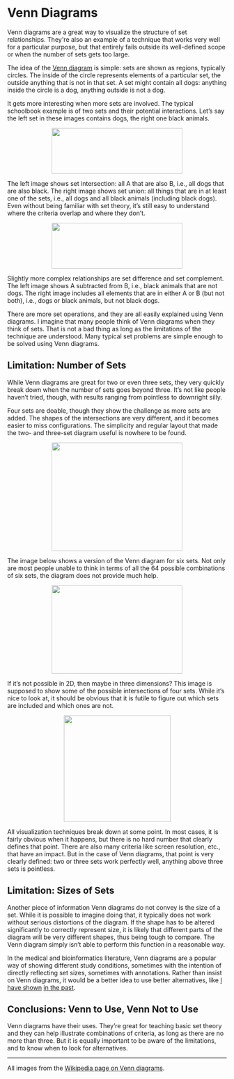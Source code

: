 # Venn Diagrams

<p id="venn_diagrams">Venn diagrams are a great way to visualize the structure of set relationships. They're also an example of a technique that works very well for a particular purpose, but that entirely fails outside its well-defined scope or when the number of sets gets too large.</p>

The idea of the <a href="http://en.wikipedia.org/wiki/Venn_diagram">Venn diagram</a> is simple: sets are shown as regions, typically circles. The inside of the circle represents elements of a particular set, the outside anything that is not in that set. A set might contain all dogs: anything inside the circle is a dog, anything outside is not a dog.

It gets more interesting when more sets are involved. The typical schoolbook example is of two sets and their potential interactions. Let’s say the left set in these images contains dogs, the right one black animals.

<p align="center"><img class="aligncenter size-full wp-image-1694" title="venn-intersection-union" src="https://media.eagereyes.org/wp-content/uploads/2012/01/venn-intersection-union.png" alt="" width="300" height="105" /></p>

The left image shows set intersection: all A that are also B, i.e., all dogs that are also black. The right image shows set union: all things that are in at least one of the sets, i.e., all dogs and all black animals (including black dogs). Even without being familiar with set theory, it’s still easy to understand where the criteria overlap and where they don’t.

<p align="center"><img class="aligncenter size-full wp-image-1693" title="venn-complement-difference" src="https://media.eagereyes.org/wp-content/uploads/2012/01/venn-complement-difference.png" alt="" width="300" height="105" /></p>

Slightly more complex relationships are set difference and set complement. The left image shows A subtracted from B, i.e., black animals that are not dogs. The right image includes all elements that are in either A or B (but not both), i.e., dogs or black animals, but not black dogs.

There are more set operations, and they are all easily explained using Venn diagrams. I imagine that many people think of Venn diagrams when they think of sets. That is not a bad thing as long as the limitations of the technique are understood. Many typical set problems are simple enough to be solved using Venn diagrams.

## Limitation: Number of Sets

While Venn diagrams are great for two or even three sets, they very quickly break down when the number of sets goes beyond three. It’s not like people haven’t tried, though, with results ranging from pointless to downright silly.

Four sets are doable, though they show the challenge as more sets are added. The shapes of the intersections are very different, and it becomes easier to miss configurations. The simplicity and regular layout that made the two- and three-set diagram useful is nowhere to be found.

<p align="center"><img class="aligncenter size-full wp-image-1691" title="venn-4sets" src="https://media.eagereyes.org/wp-content/uploads/2012/01/venn-4sets.png" alt="" width="300" height="249" /></p>

The image below shows a version of the Venn diagram for six sets. Not only are most people unable to think in terms of all the 64 possible combinations of six sets, the diagram does not provide much help.

<p align="center"><img class="aligncenter size-full wp-image-1692" title="venn-6sets" src="https://media.eagereyes.org/wp-content/uploads/2012/01/venn-6sets.png" alt="" width="300" height="203" /></p>

If it’s not possible in 2D, then maybe in three dimensions? This image is supposed to show some of the possible intersections of four sets. While it’s nice to look at, it should be obvious that it is futile to figure out which sets are included and which ones are not.

<p align="center"><img class="aligncenter size-full wp-image-1690" title="venn-3d" src="https://media.eagereyes.org/wp-content/uploads/2012/01/venn-3d.png" alt="" width="245" height="245" /></p>

All visualization techniques break down at some point. In most cases, it is fairly obvious when it happens, but there is no hard number that clearly defines that point. There are also many criteria like screen resolution, etc., that have an impact. But in the case of Venn diagrams, that point is very clearly defined: two or three sets work perfectly well, anything above three sets is pointless.

## Limitation: Sizes of Sets

Another piece of information Venn diagrams do not convey is the size of a set. While it is possible to imagine doing that, it typically does not work without serious distortions of the diagram. If the shape has to be altered significantly to correctly represent size, it is likely that different parts of the diagram will be very different shapes, thus being tough to compare. The Venn diagram simply isn’t able to perform this function in a reasonable way.

In the medical and bioinformatics literature, Venn diagrams are a popular way of showing different study conditions, sometimes with the intention of directly reflecting set sizes, sometimes with annotations. Rather than insist on Venn diagrams, it would be a better idea to use better alternatives, like <a href="/criticism/autism-diagnosis-accuracy">I have shown</a> <a href="/blog/2008/sightings-a-vennerable-challenge">in the past</a>.

## Conclusions: Venn to Use, Venn Not to Use

Venn diagrams have their uses. They’re great for teaching basic set theory and they can help illustrate combinations of criteria, as long as there are no more than three. But it is equally important to be aware of the limitations, and to know when to look for alternatives.

<hr />

All images from the <a href="http://en.wikipedia.org/wiki/Venn_diagram">Wikipedia page on Venn diagrams</a>.
